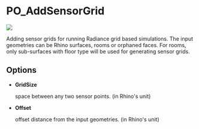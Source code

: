 # PO\_AddSensorGrid

![](../pollination-commands-for-rhino/img/PO\_AddSensorGrid.gif)

Adding sensor grids for running Radiance grid based simulations. The input geometries can be Rhino surfaces, rooms or orphaned faces. For rooms, only sub-surfaces with floor type will be used for generating sensor grids.

## Options

*   **GridSize**

    space between any two sensor points. (in Rhino's unit)
*   **Offset**

    offset distance from the input geometries. (in Rhino's unit)
